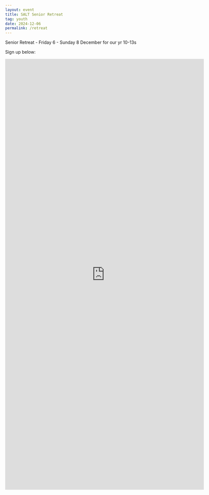 ```yaml
---
layout: event
title: SALT Senior Retreat
tag: youth
date: 2024-12-06
permalink: /retreat
---
```

Senior Retreat - Friday 6 - Sunday 8 December for our yr 10-13s

<!--excerpt end-->

Sign up below:

<iframe src="https://docs.google.com/forms/d/e/1FAIpQLSfFEB_TLGLwuLRauH2JTNFzG7ANEn9W2tw2Rr4wqDCGWVEdXw/viewform?embedded=true" width="640" height="1387" frameborder="0" marginheight="0" marginwidth="0">Loading…</iframe>
